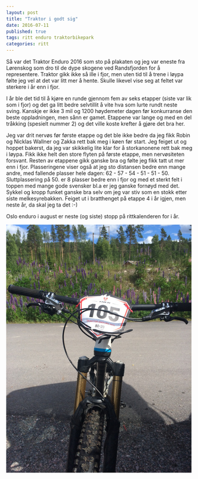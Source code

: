 ```yaml
---
layout: post
title: "Traktor i godt sig"
date: 2016-07-11
published: true
tags: ritt enduro traktorbikepark
categories: ritt
---
```


Så var det Traktor Enduro 2016 som sto på plakaten og jeg var eneste fra Lørenskog som dro til de dype skogene ved Randsfjorden for å representere. Traktor gikk ikke så ille i fjor, men uten tid til å trene i løypa følte jeg vel at det var litt mer å hente. Skulle likevel vise seg at feltet var sterkere i år enn i fjor. 

I år ble det tid til å kjøre en runde gjennom fem av seks etapper (siste var lik som i fjor) og det ga litt bedre selvtillit å vite hva som lurte rundt neste sving. Kanskje er ikke 3 mil og 1200 høydemeter dagen før konkurranse den beste oppladningen, men sånn er gamet. Etappene var lange og med en del tråkking (spesielt nummer 2) og det ville koste krefter å gjøre det bra her. 

Jeg var drit nervøs før første etappe og det ble ikke bedre da jeg fikk Robin og Nicklas Wallner og Zakka rett bak meg i køen før start. Jeg feiget ut og hoppet bakerst, da jeg var skikkelig lite klar for å storkanonene rett bak meg i løypa. Fikk ikke helt den store flyten på første etappe, men nervøsiteten forsvant. Resten av etappene gikk ganske bra og følte jeg fikk tatt ut mer enn i fjor. Plasseringene viser også at jeg sto distansen bedre enn mange andre, med fallende plasser hele dagen: 62 - 57 - 54 - 51 - 51 - 50. Sluttplassering på 50. er 8 plasser bedre enn i fjor og med et sterkt felt i toppen med mange gode svensker bl.a er jeg ganske fornøyd med det. Sykkel og kropp funket ganske bra selv om jeg var stiv som en stokk etter siste melkesyrebakken. Feiget ut i bratthenget på etappe 4 i år igjen, men neste år, da skal jeg ta det :-)

Oslo enduro i august er neste (og siste) stopp på rittkalenderen for i år. 

<img src="/assets/traktor.jpg" />
